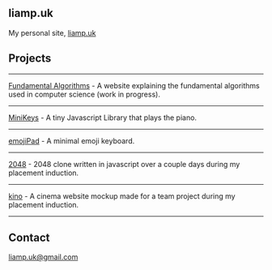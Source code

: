 ## liamp.uk

My personal site, [liamp.uk](http://liamp.uk)

## Projects

***

[Fundamental Algorithms](http://liamp.uk/algorithms) - A website explaining the fundamental algorithms used in computer science (work in progress).

***

[MiniKeys](http://liamp.uk/minikeys) - A tiny Javascript Library that plays the piano.

***

[emojiPad](http://liamp.uk/emoji) - A minimal emoji keyboard.

***

[2048](http://liamp.uk/2048) - 2048 clone written in javascript over a couple days during my placement induction.

***

[kino](http://liamp.uk/kino) - A cinema website mockup made for a team project during my placement induction.

***

## Contact

liamp.uk@gmail.com
